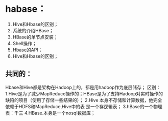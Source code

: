 # habase：
1. Hive和Hbase的区别；
2. 系统的介绍HBase；
3. HBase的单节点安装；
4. Shell操作；
5. Hbase的APl；
6. Hive和Hbase的区别；
## 共同的：
Hbase和Hive都是架构在Hadoop上的，都是用hadoop作为底层储存；
区别：
1.Hive是为了减少MapReduce操作的；HBase是为了支持Hadoop对实时操作的
缺陷的项目（使用了存储一些结果的）；
2.Hive 本身不存储和计算数据，他完全依赖于HDFS和MapReduce,Hive中的表
是一个存逻辑表；
3.hBase的一个物理表：千三
4.HBase.本身是一个nosql数据库；
